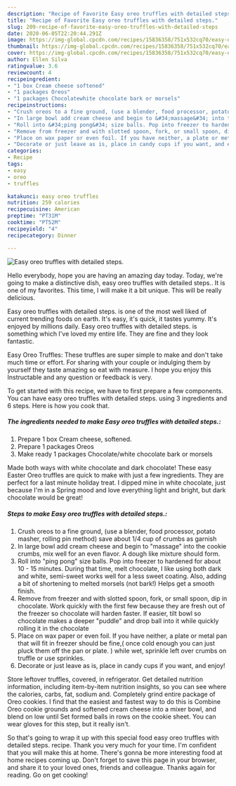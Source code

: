 ```yaml
---
description: "Recipe of Favorite Easy oreo truffles with detailed steps."
title: "Recipe of Favorite Easy oreo truffles with detailed steps."
slug: 209-recipe-of-favorite-easy-oreo-truffles-with-detailed-steps
date: 2020-06-05T22:20:44.291Z
image: https://img-global.cpcdn.com/recipes/15836358/751x532cq70/easy-oreo-truffles-with-detailed-steps-recipe-main-photo.jpg
thumbnail: https://img-global.cpcdn.com/recipes/15836358/751x532cq70/easy-oreo-truffles-with-detailed-steps-recipe-main-photo.jpg
cover: https://img-global.cpcdn.com/recipes/15836358/751x532cq70/easy-oreo-truffles-with-detailed-steps-recipe-main-photo.jpg
author: Ellen Silva
ratingvalue: 3.6
reviewcount: 4
recipeingredient:
- "1 box Cream cheese softened"
- "1 packages Oreos"
- "1 packages Chocolatewhite chocolate bark or morsels"
recipeinstructions:
- "Crush oreos to a fine ground, (use a blender, food processor, potato masher, rolling pin method) save about 1/4 cup of crumbs as garnish"
- "In large bowl add cream cheese and begin to &#34;massage&#34; into the cookie crumbs, mix well for an even flavor. A dough like mixture should form."
- "Roll into &#34;ping pong&#34; size balls. Pop into freezer to hardened for about 10 - 15 minutes. During that time, melt chocolate, I like using both dark and white, semi-sweet works well for a less sweet coating. Also, adding a bit of shortening to melted morsels (not bark!) Helps get a smooth finish."
- "Remove from freezer and with slotted spoon, fork, or small spoon, dip in chocolate. Work quickly with the first few because they are fresh out of the freezer so chocolate will harden faster. If easier, tilt bowl so chocolate makes a deeper &#34;puddle&#34; and drop ball into it while quickly rolling it in the chocolate"
- "Place on wax paper or even foil. If you have neither, a plate or metal pan that will fit in freezer should be fine,( once cold enough you can just pluck them off the pan or plate. ) while wet, sprinkle left over crumbs on truffle or use sprinkles."
- "Decorate or just leave as is, place in candy cups if you want, and enjoy!"
categories:
- Recipe
tags:
- easy
- oreo
- truffles

katakunci: easy oreo truffles 
nutrition: 259 calories
recipecuisine: American
preptime: "PT31M"
cooktime: "PT52M"
recipeyield: "4"
recipecategory: Dinner

---
```



![Easy oreo truffles with detailed steps.](https://img-global.cpcdn.com/recipes/15836358/751x532cq70/easy-oreo-truffles-with-detailed-steps-recipe-main-photo.jpg)

Hello everybody, hope you are having an amazing day today. Today, we're going to make a distinctive dish, easy oreo truffles with detailed steps.. It is one of my favorites. This time, I will make it a bit unique. This will be really delicious.

Easy oreo truffles with detailed steps. is one of the most well liked of current trending foods on earth. It's easy, it's quick, it tastes yummy. It's enjoyed by millions daily. Easy oreo truffles with detailed steps. is something which I've loved my entire life. They are fine and they look fantastic.

Easy Oreo Truffles: These truffles are super simple to make and don&#39;t take much time or effort. For sharing with your couple or indulging them by yourself they taste amazing so eat with measure. I hope you enjoy this Instructable and any question or feedback is very.


To get started with this recipe, we have to first prepare a few components. You can have easy oreo truffles with detailed steps. using 3 ingredients and 6 steps. Here is how you cook that.

<!--inarticleads1-->

##### The ingredients needed to make Easy oreo truffles with detailed steps.:

1. Prepare 1 box Cream cheese, softened.
1. Prepare 1 packages Oreos
1. Make ready 1 packages Chocolate/white chocolate bark or morsels


Made both ways with white chocolate and dark chocolate! These easy Easter Oreo truffles are quick to make with just a few ingredients. They are perfect for a last minute holiday treat. I dipped mine in white chocolate, just because I&#39;m in a Spring mood and love everything light and bright, but dark chocolate would be great! 

<!--inarticleads2-->

##### Steps to make Easy oreo truffles with detailed steps.:

1. Crush oreos to a fine ground, (use a blender, food processor, potato masher, rolling pin method) save about 1/4 cup of crumbs as garnish
1. In large bowl add cream cheese and begin to &#34;massage&#34; into the cookie crumbs, mix well for an even flavor. A dough like mixture should form.
1. Roll into &#34;ping pong&#34; size balls. Pop into freezer to hardened for about 10 - 15 minutes. During that time, melt chocolate, I like using both dark and white, semi-sweet works well for a less sweet coating. Also, adding a bit of shortening to melted morsels (not bark!) Helps get a smooth finish.
1. Remove from freezer and with slotted spoon, fork, or small spoon, dip in chocolate. Work quickly with the first few because they are fresh out of the freezer so chocolate will harden faster. If easier, tilt bowl so chocolate makes a deeper &#34;puddle&#34; and drop ball into it while quickly rolling it in the chocolate
1. Place on wax paper or even foil. If you have neither, a plate or metal pan that will fit in freezer should be fine,( once cold enough you can just pluck them off the pan or plate. ) while wet, sprinkle left over crumbs on truffle or use sprinkles.
1. Decorate or just leave as is, place in candy cups if you want, and enjoy!


Store leftover truffles, covered, in refrigerator. Get detailed nutrition information, including item-by-item nutrition insights, so you can see where the calories, carbs, fat, sodium and. Completely grind entire package of Oreo cookies. I find that the easiest and fastest way to do this is Combine Oreo cookie grounds and softened cream cheese into a mixer bowl, and blend on low until Set formed balls in rows on the cookie sheet. You can wear gloves for this step, but it really isn&#39;t. 

So that's going to wrap it up with this special food easy oreo truffles with detailed steps. recipe. Thank you very much for your time. I'm confident that you will make this at home. There's gonna be more interesting food at home recipes coming up. Don't forget to save this page in your browser, and share it to your loved ones, friends and colleague. Thanks again for reading. Go on get cooking!
